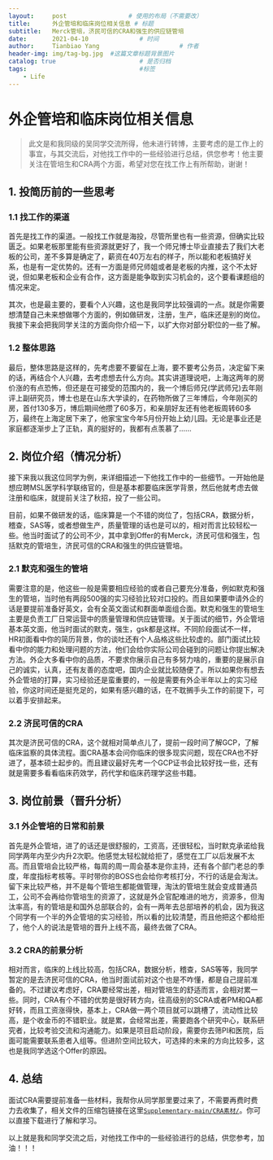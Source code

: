 ```yaml
---
layout:     post                 # 使用的布局（不需要改）
title:      外企管培和临床岗位相关信息 # 标题 
subtitle:   Merck管培，济民可信的CRA和强生的供应链管培
date:       2021-04-10              # 时间
author:     Tianbiao Yang                      # 作者
header-img: img/tag-bg.jpg  #这篇文章标题背景图片
catalog: true                       # 是否归档
tags:                               #标签
    - Life
---
```

# 外企管培和临床岗位相关信息

> 此文是和我同级的吴同学交流所得，他未进行转博，主要考虑的是工作上的事宜，与其交流后，对他找工作中的一些经验进行总结，供您参考！他主要关注在管培生和CRA两个方面，希望对您在找工作上有所帮助，谢谢！

## 1. 投简历前的一些思考
### 1.1 找工作的渠道
首先是找工作的渠道。一般找工作就是海投，尽管所里也有一些资源，但确实比较匮乏。如果老板那里能有些资源就更好了，我一个师兄博士毕业直接去了我们大老板的公司，差不多算是确定了，薪资在40万左右的样子，所以能和老板搞好关系，也是有一定优势的。还有一方面是师兄师姐或者是老板的内推，这个不太好说，但如果老板和企业有合作，这方面是能争取到实习机会的，这个要看课题组的情况来定。

其次，也是最主要的，要看个人兴趣，这也是我同学比较强调的一点。就是你需要想清楚自己未来想做哪个方面的，例如做研发，注册，生产，临床还是别的岗位。我接下来会把我同学关注的方面向你介绍一下，以扩大你对部分职位的一些了解。

### 1.2 整体思路
最后，整体思路是这样的，先考虑要不要留在上海，要不要考公务员，决定留下来的话，再结合个人兴趣，去考虑想去什么方向。其实讲道理说吧，上海这两年的房价涨的有点恐怖，但还是在可接受的范围内的，我一个博后师兄(学武师兄)去年刚评上副研究员，博士也是在山东大学读的，在药物所做了三年博后，今年刚买的房，首付130多万，博后期间他攒了60多万，和亲朋好友还有他老板周转60多万，最终在上海定居下来了，他家宝宝今年5月份开始上幼儿园。无论是事业还是家庭都逐渐步上了正轨，真的挺好的，我都有点羡慕了......
## 2. 岗位介绍（情况分析）
接下来我以我这位同学为例，来详细描述一下他找工作中的一些细节。一开始他是想应聘MSL医学科学联络官的，但是基本都要临床医学背景，然后他就考虑去做注册和临床，就提前关注了秋招，投了一些公司。

目前，如果不做研发的话，临床算是一个不错的岗位了，包括CRA，数据分析，稽查，SAS等，或者想做生产，质量管理的话也是可以的，相对而言比较轻松一些。他当时面试了的公司不少，其中拿到Offer的有Merck，济民可信和强生，包括默克的管培生，济民可信的CRA和强生的供应链管培。

### 2.1 默克和强生的管培

需要注意的是，他这些一般是需要相应经验的或者自己要充分准备，例如默克和强生的管培，当时他有两段500强的实习经验比较对口投的。而且如果要申请外企的话是要提前准备好英文，会有全英文面试和群面单面组合面。默克和强生的管培生主要是负责工厂日常运营中的质量管理和供应链管理。关于面试的细节，外企管培基本英文面，他当时面试的默克，强生，gsk都是这样。不同阶段面试不一样，HR初面看中你的简历背景，你的谈吐还有个人品格这些比较虚的。部门面试比较看中你的能力和处理问题的方法，他们会给你实际公司会碰到的问题让你提出解决方法。外企大多看中你的品质，不要求你展示自己有多努力啥的，重要的是展示自己的诚实，认真，还有友善的态度吧，国内企业就比较随便了。所以如果你有想去外企管培的打算，实习经验还是蛮重要的，一般是需要有外企半年以上的实习经验，你这时间还是挺充足的，如果有感兴趣的话，在不耽搁手头工作的前提下，可以着手安排起来。

### 2.2 济民可信的CRA

其次是济民可信的CRA，这个就相对简单点儿了，提前一段时间了解GCP，了解临床监察的具体流程。面CRA基本会问你临床的很多现实问题，现在CRA也不好进了，基本硕士起步的。而且建议最好先考一个GCP证书会比较好找一些，还有就是需要多看看临床药效学，药代学和临床药理学这些书籍。


## 3. 岗位前景（晋升分析）

### 3.1 外企管培的日常和前景
首先是外企管培，进了的话还是很舒服的，工资高，还很轻松，当时默克承诺给我同学两年内至少内升2次职。他感觉太轻松就给拒了，感觉在工厂以后发展不太高。而且管培会比较严格，每周的周一周会基本是你主持，还有各个部门老总的季度，年度指标考核等。平时带你的BOSS也会给你考核打分，不行的话是会淘汰。留下来比较严格，并不是每个管培生都能做管理，淘汰的管培生就会变成普通员工，公司不会再给你管培生的资源了，这就是外企官配难进的地方，资源多，但淘汰率高，有的管培是和国外总部联合的，会有一两年去总部培养的机会，因为我这个同学有一个半的外企管培的实习经验，所以看的比较清楚，而且他把这个都给拒了，他个人的说法是管培的晋升上线不高，最终去做了CRA。

### 3.2 CRA的前景分析
相对而言，临床的上线比较高，包括CRA，数据分析，稽查，SAS等等，我同学暂定的是去济民可信的CRA，他当时面试前对这个也是不咋懂，都是自己提前准备的。不过建议考虑好，CRA要经常出差，相对管培生的舒适而言，会相对累一些。同时，CRA有个不错的优势是很好转方向，往高级别的SCRA或者PM和QA都好转，而且工资涨得快，基本上，CRA做一两个项目就可以跳槽了，流动性比较高，是个收金币的不错职业。就是累，会经常出差，需要跑各个研究中心，联系研究者，比较考验交流和沟通能力。如果是项目启动阶段，需要你去筛PI和医院，后面可能需要联系患者入组等。但进阶空间比较大，可选择的未来的方向比较多，这也是我同学选这个Offer的原因。

## 4. 总结
面试CRA需要提前准备一些材料，我帮你从同学那里要过来了，不需要再费时费力去收集了，相关文件的压缩包链接在这里[`Supplementary-main/CRA素材/`](https://github.com/Tianbiao-Yang/Supplementary/archive/refs/heads/main.zip)。你可以直接下载进行了解和学习。

以上就是我和同学交流之后，对他找工作中的一些经验进行的总结，供您参考，加油！！！



